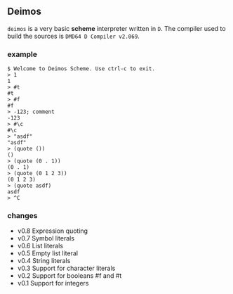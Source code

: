 ## Deimos

`deimos` is a very basic **scheme** interpreter written in `D`. The compiler used to build the sources is `DMD64 D Compiler v2.069`.

### example
    
    $ Welcome to Deimos Scheme. Use ctrl-c to exit.
    > 1
    1
    > #t
    #t
    > #f
    #f
    > -123; comment
    -123
    > #\c
    #\c
    > "asdf"
    "asdf"
    > (quote ())
    ()
    > (quote (0 . 1))
    (0 . 1)
    > (quote (0 1 2 3))
    (0 1 2 3)
    > (quote asdf)
    asdf
    > ^C

### changes

* v0.8   Expression quoting
* v0.7   Symbol literals
* v0.6   List literals
* v0.5   Empty list literal
* v0.4   String literals
* v0.3   Support for character literals
* v0.2   Support for booleans #f and #t
* v0.1   Support for integers

